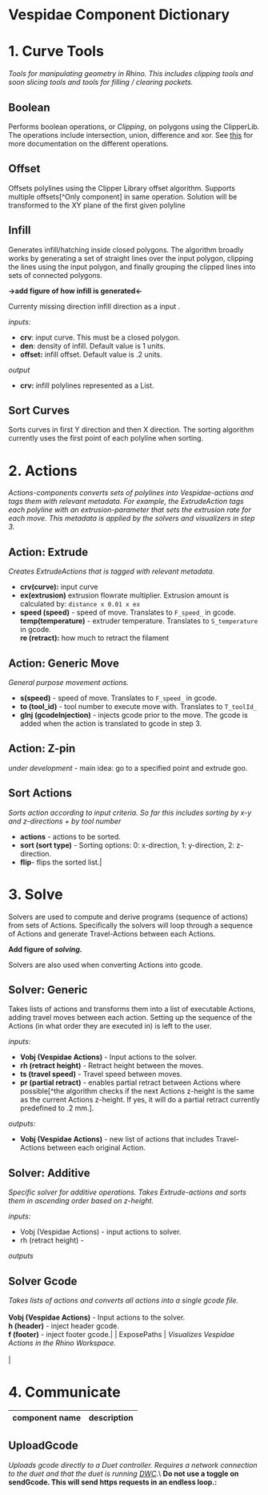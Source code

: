 # Vespidae Component Dictionary 

# 1. Curve Tools
*Tools for manipulating geometry in Rhino. This includes clipping tools and soon slicing tools and tools for filling / clearing pockets.*

## Boolean
Performs boolean operations, or *Clipping*, on polygons using the ClipperLib. The operations include intersection, union, difference and xor. See [this](http://www.angusj.com/delphi/clipper/documentation/Docs/Units/ClipperLib/Types/ClipType.htm) for more documentation on the different operations. 

## Offset
Offsets polylines using the Clipper Library offset algorithm. Supports multiple offsets[^Only component] in same operation. Solution will be transformed to the XY plane of the first given polyline

## Infill

Generates infill/hatching inside closed polygons. The algorithm broadly works by generating a set of straight lines over the input polygon, clipping the lines using the input polygon, and finally grouping the clipped lines into sets of connected polygons. 

**->add figure of how infill is generated<-**

Currenty missing direction infill direction as a input . 

*inputs:*
- **crv**: input curve. This must be a closed polygon. 
- **den**: density of infill.  Default value is 1 units. 
- **offset:** infill offset. Default value is .2 units.

*output*
- **crv:** infill polylines represented as a List. 
 
## Sort Curves 

Sorts curves in first Y direction and then X direction. The sorting algorithm currently uses the first point of each polyline when sorting. 


# 2. Actions

_Actions-components converts sets of polylines into Vespidae-actions and tags them with relevant metadata. For example, the ExtrudeAction tags each polyline with an extrusion-parameter that sets the extrusion rate for each move. This metadata is applied by the solvers and visualizers in step 3._

## Action: Extrude

*Creates ExtrudeActions that is tagged with relevant metadata.*  
- **crv(curve):** input curve 
- **ex(extrusion)** extrusion flowrate multiplier. Extrusion amount is calculated by: `distance x 0.01 x ex` <br> 
- **speed (speed)** - speed of move. Translates to `F_speed_` in gcode. **temp(temperature)** - extruder temperature. Translates to `S_temperature` in gcode. <br> **re (retract):** how much to retract the filament 

## Action: Generic Move
*General purpose movement actions.* 

- **s(speed)**  - speed of move. Translates to `F_speed_` in gcode. <br> 
- **to (tool_id)**  - tool number to execute move with. Translates to `T_toolId_` 
- **gInj (gcodeInjection)** - injects gcode prior to the move. The gcode is added when the action is translated to gcode in step 3.
## Action: Z-pin
*under development* - main idea: go to a specified point and extrude goo. 

## Sort Actions 

*Sorts action according to input criteria. So far this includes sorting by x-y and z-directions + by tool number*
- **actions** - actions to be sorted. 
- **sort (sort type)** - Sorting options: 0: x-direction, 1: y-direction, 2: z-direction. 
-  **flip**- flips the sorted list.| 

# 3. Solve
Solvers are used to compute and derive programs (sequence of actions) from sets of Actions. Specifically the solvers will loop through a sequence of Actions and generate Travel-Actions between each Actions. 

**Add figure of *solving.***

Solvers are also used when converting Actions into gcode.


## Solver: Generic 
Takes lists of actions and transforms them into a list of executable Actions, adding travel moves between each action. Setting up the sequence of the Actions (in what order they are executed in) is left to the user.  

*inputs:*
- **Vobj (Vespidae Actions)** - Input actions to the solver. 
-  **rh (retract height)** - Retract height between the moves. 
-  **ts (travel speed)** - Travel speed between moves. 
-  **pr (partial retract)** - enables partial retract between Actions where possible[^the algorithm checks if the next Actions z-height is the same as the current Actions z-height. If yes, it will do a partial retract currently predefined to .2 mm.].

*outputs:*
- **Vobj (Vespidae Actions)** - new list of actions that includes Travel-Actions between each original Action. 

## Solver: Additive

*Specific solver for additive operations. Takes Extrude-actions and sorts them in ascending order based on z-height.*

*inputs:*
- Vobj (Vespidae Actions) - input actions to solver. 
- rh (retract height) - 

*outputs*


## Solver Gcode
*Takes lists of actions and converts all actions into a single gcode file.* <br><br> **Vobj (Vespidae Actions)** - Input actions to the solver. <br> **h (header)** - inject header gcode. <br> **f (footer)** - inject footer gcode.|
| ExposePaths | *Visualizes Vespidae Actions in the Rhino Workspace.* <br><br>|

# 4. Communicate

|component name|description|
|:--|:--|
## UploadGcode 
*Uploads gcode directly to a Duet controller. Requires a network connection to the duet and that the duet is running [DWC](https://docs.duet3d.com/en/User_manual/Reference/Duet_Web_Control_Manual)*.\ **Do not use a toggle on sendGcode. This will send https requests in an endless loop.:**
